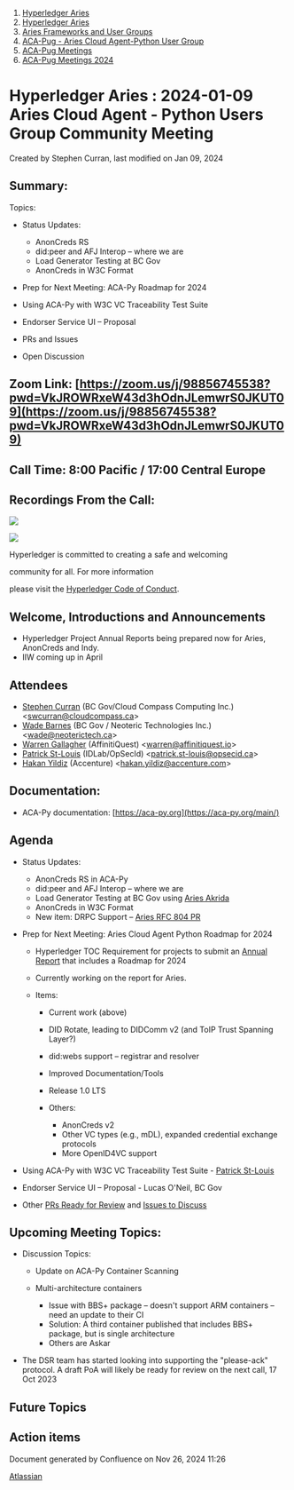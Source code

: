 1. [Hyperledger Aries](index.html)
2. [Hyperledger Aries](Hyperledger-Aries_18481154.html)
3. [Aries Frameworks and User Groups](Aries-Frameworks-and-User-Groups_18481290.html)
4. [ACA-Pug - Aries Cloud Agent-Python User Group](ACA-Pug---Aries-Cloud-Agent-Python-User-Group_18484248.html)
5. [ACA-Pug Meetings](ACA-Pug-Meetings_18484272.html)
6. [ACA-Pug Meetings 2024](ACA-Pug-Meetings-2024_18519005.html)

# Hyperledger Aries : 2024-01-09 Aries Cloud Agent - Python Users Group Community Meeting

Created by Stephen Curran, last modified on Jan 09, 2024

## Summary:

Topics:

- Status Updates:
  
  - AnonCreds RS
  - did:peer and AFJ Interop – where we are
  - Load Generator Testing at BC Gov
  - AnonCreds in W3C Format
- Prep for Next Meeting: ACA-Py Roadmap for 2024
- Using ACA-Py with W3C VC Traceability Test Suite
- Endorser Service UI – Proposal
- PRs and Issues
- Open Discussion

## **Zoom Link**: [https://zoom.us/j/98856745538?pwd=VkJROWRxeW43d3hOdnJLemwrS0JKUT09](https://zoom.us/j/98856745538?pwd=VkJROWRxeW43d3hOdnJLemwrS0JKUT09)

## **Call Time**: 8:00 Pacific / 17:00 Central Europe

## Recordings From the Call:

![](https://wiki.hyperledger.org/download/attachments/29034696/Antitrustnotice.png?version=1&modificationDate=1581695654000&api=v2)

![](https://wiki.hyperledger.org/download/attachments/2392771/welcome.png?version=2&modificationDate=1572450107000&api=v2)

Hyperledger is committed to creating a safe and welcoming

community for all. For more information

please visit the [Hyperledger Code of Conduct](https://lf-hyperledger.atlassian.net/wiki/display/HYP/Hyperledger+Code+of+Conduct).

## Welcome, Introductions and Announcements

- Hyperledger Project Annual Reports being prepared now for Aries, AnonCreds and Indy.
- IIW coming up in April

## Attendees

- [Stephen Curran](https://lf-hyperledger.atlassian.net/wiki/people/557058:d676f135-ecd6-465b-b7eb-f87976bf4569?ref=confluence) (BC Gov/Cloud Compass Computing Inc.) &lt;swcurran@cloudcompass.ca&gt;
- [Wade Barnes](https://lf-hyperledger.atlassian.net/wiki/people/70121:166ee094-a2f2-44b4-adee-5c3da3741ff8?ref=confluence) (BC Gov / Neoteric Technologies Inc.) &lt;wade@neoterictech.ca&gt;
- [Warren Gallagher](https://lf-hyperledger.atlassian.net/wiki/people/557058:98b910cc-1131-4987-bc79-b6c4681c64ab?ref=confluence) (AffinitiQuest) &lt;warren@affinitiquest.io&gt;
- [Patrick St-Louis](https://lf-hyperledger.atlassian.net/wiki/people/712020:252ecf1c-7d3b-4f2e-805d-1b747814236e?ref=confluence) (IDLab/OpSecId) &lt;patrick.st-louis@opsecid.ca&gt;
- [Hakan Yildiz](https://lf-hyperledger.atlassian.net/wiki/people/712020:2644f80a-6c7d-4689-8119-f2336ee0be56?ref=confluence) (Accenture) &lt;hakan.yildiz@accenture.com&gt;

## Documentation:

- ACA-Py documentation: [https://aca-py.org](https://aca-py.org/main/)

## Agenda

- Status Updates:
  
  - AnonCreds RS in ACA-Py
  - did:peer and AFJ Interop – where we are
  - Load Generator Testing at BC Gov using [Aries Akrida](https://github.com/hyperledger/aries-akrida)
  - AnonCreds in W3C Format
  - New item: DRPC Support – [Aries RFC 804 PR](https://github.com/hyperledger/aries-rfcs/pull/804/files?short_path=b18d7b2#diff-b18d7b2a9c7c7719f831100c571f40ed66a1f93fa03905da6ee544fe170b4c48)
- Prep for Next Meeting: Aries Cloud Agent Python Roadmap for 2024
  
  - Hyperledger TOC Requirement for projects to submit an [Annual Report](https://toc.hyperledger.org/governing-documents/project-annual-review.html) that includes a Roadmap for 2024
  - Currently working on the report for Aries.
  - Items:
    
    - Current work (above)
    - DID Rotate, leading to DIDComm v2 (and ToIP Trust Spanning Layer?)
    - did:webs support – registrar and resolver
    - Improved Documentation/Tools
    - Release 1.0 LTS
    - Others:
      
      - AnonCreds v2
      - Other VC types (e.g., mDL), expanded credential exchange protocols
      - More OpenID4VC support
- Using ACA-Py with W3C VC Traceability Test Suite - [Patrick St-Louis](https://lf-hyperledger.atlassian.net/wiki/people/712020:252ecf1c-7d3b-4f2e-805d-1b747814236e?ref=confluence)
- Endorser Service UI – Proposal - Lucas O'Neil, BC Gov
- Other [PRs Ready for Review](https://github.com/hyperledger/aries-cloudagent-python/pulls?q=is%3Apr%20is%3Aopen%20draft%3Afalse%20) and [Issues to Discuss](https://github.com/hyperledger/aries-cloudagent-python/issues?q=is%3Aissue%20is%3Aopen%20label%3ADiscuss)

## Upcoming Meeting Topics:

- Discussion Topics:
  
  - Update on ACA-Py Container Scanning
  - Multi-architecture containers
    
    - Issue with BBS+ package – doesn't support ARM containers – need an update to their CI
    - Solution: A third container published that includes BBS+ package, but is single architecture
    - Others are Askar
- The DSR team has started looking into supporting the "please-ack" protocol. A draft PoA will likely be ready for review on the next call, 17 Oct 2023

## Future Topics

## Action items

Document generated by Confluence on Nov 26, 2024 11:26

[Atlassian](http://www.atlassian.com/)
